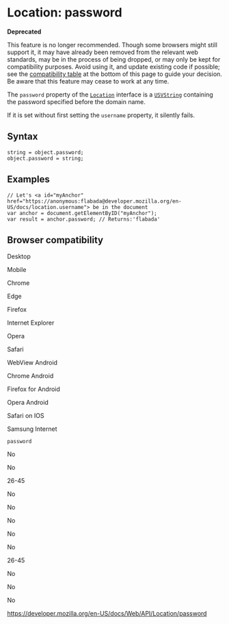 # Location: password

**Deprecated**

This feature is no longer recommended. Though some browsers might still support it, it may have already been removed from the relevant web standards, may be in the process of being dropped, or may only be kept for compatibility purposes. Avoid using it, and update existing code if possible; see the [compatibility table](#browser_compatibility) at the bottom of this page to guide your decision. Be aware that this feature may cease to work at any time.

The `password` property of the [`Location`](../location) interface is a [`USVString`](../usvstring) containing the password specified before the domain name.

If it is set without first setting the `username` property, it silently fails.

## Syntax

    string = object.password;
    object.password = string;

## Examples

    // Let's <a id="myAnchor" href="https://anonymous:flabada@developer.mozilla.org/en-US/docs/location.username"> be in the document
    var anchor = document.getElementByID("myAnchor");
    var result = anchor.password; // Returns:'flabada'

## Browser compatibility

Desktop

Mobile

Chrome

Edge

Firefox

Internet Explorer

Opera

Safari

WebView Android

Chrome Android

Firefox for Android

Opera Android

Safari on IOS

Samsung Internet

`password`

No

No

26-45

No

No

No

No

No

26-45

No

No

No

<a href="https://developer.mozilla.org/en-US/docs/Web/API/Location/password" class="_attribution-link">https://developer.mozilla.org/en-US/docs/Web/API/Location/password</a>
